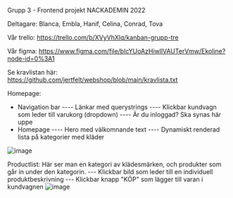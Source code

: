 Grupp 3 - Frontend projekt NACKADEMIN 2022

Deltagare:
Blanca, Embla, Hanif, Celina, Conrad, Tova 


Vår trello:
https://trello.com/b/XVyVhXlq/kanban-grupp-tre

Vår figma: 
https://www.figma.com/file/bIcYUoAzHiwllVAUTerVmw/Ekoline?node-id=0%3A1

Se kravlistan här:
https://github.com/jertfelt/webshop/blob/main/kravlista.txt

Homepage:
- Navigation bar 
---- Länkar med querystrings
---- Klickbar kundvagn som leder till varukorg (dropdown)
---- Är du inloggad? Ska synas här uppe
- Homepage
---- Hero med välkomnande text
---- Dynamiskt renderad lista på kategorier med kläder

![image](https://user-images.githubusercontent.com/30622818/154916340-ea72b61f-03c5-4e5f-b7d9-868c45239920.png)

Productlist:
Här ser man en kategori av klädesmärken, och produkter som går in under den kategorin.
--- Klickbar bild som leder till en individuell produktbeskrivning
--- Klickbar knapp "KÖP" som lägger till varan i kundvagnen
![image](https://user-images.githubusercontent.com/30622818/154916586-14f642bd-92c0-4ac7-a507-0c445cc13724.png)

